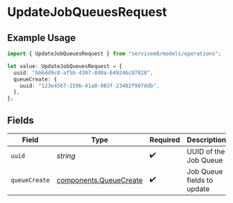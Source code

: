 # UpdateJobQueuesRequest

## Example Usage

```typescript
import { UpdateJobQueuesRequest } from "servicem8/models/operations";

let value: UpdateJobQueuesRequest = {
  uuid: "bb6dd9c8-af5b-4307-8d0a-649246c07828",
  queueCreate: {
    uuid: "123e4567-159b-41a8-983f-23482f907ddb",
  },
};
```

## Fields

| Field                                                            | Type                                                             | Required                                                         | Description                                                      |
| ---------------------------------------------------------------- | ---------------------------------------------------------------- | ---------------------------------------------------------------- | ---------------------------------------------------------------- |
| `uuid`                                                           | *string*                                                         | :heavy_check_mark:                                               | UUID of the Job Queue                                            |
| `queueCreate`                                                    | [components.QueueCreate](../../models/components/queuecreate.md) | :heavy_check_mark:                                               | Job Queue fields to update                                       |